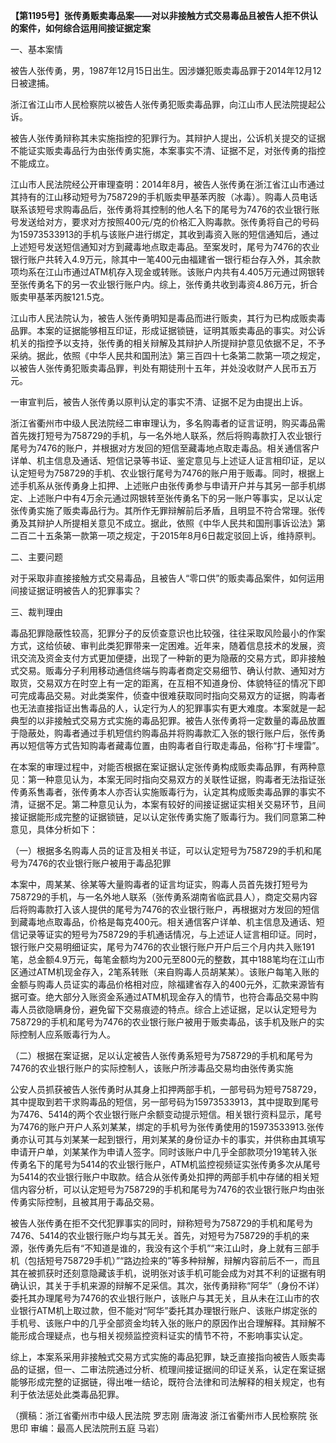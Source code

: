 **【第1195号】张传勇贩卖毒品案——对以非接触方式交易毒品且被告人拒不供认的案件，如何综合运用间接证据定案**

一、基本案情

被告人张传勇，男，1987年12月15日出生。因涉嫌犯贩卖毒品罪于2014年12月12日被逮捕。

浙江省江山市人民检察院以被告人张传勇犯贩卖毒品罪，向江山市人民法院提起公诉。

被告人张传勇辩称其未实施指控的犯罪行为。其辩护人提出，公诉机关提交的证据不能证实贩卖毒品行为由张传勇实施，本案事实不清、证据不足，对张传勇的指控不能成立。

江山市人民法院经公开审理查明：2014年8月，被告人张传勇在浙江省江山市通过其持有的江山移动短号为758729的手机贩卖甲基苯丙胺（冰毒）。购毒人员电话联系该短号求购毒品后，张传勇将其控制的他人名下的尾号为7476的农业银行账号发送给对方，要求对方按照400元/克的价格汇入购毒款。张传勇将自己的号码为15973533913的手机与该账户进行绑定，其收到毒资入账的短信通知后，通过上述短号发送短信通知对方到藏毒地点取走毒品。至案发时，尾号为7476的农业银行账户共转入4.9万元，除其中一笔400元由福建省一银行柜台存入外，其余款项均系在江山市通过ATM机存入现金或转账。该账户内共有4.405万元通过网银转至张传勇名下的另一农业银行账户内。综上，张传勇共收到毒资4.86万元，折合贩卖甲基苯丙胺121.5克。

江山市人民法院认为，被告人张传勇明知是毒品而进行贩卖，其行为已构成贩卖毒品罪。本案的证据能够相互印证，形成证据锁链，证明其贩卖毒品的事实。对公诉机关的指控予以支持，张传勇的相关辩解及其辩护人所提辩护意见依据不足，不予采纳。据此，依照《中华人民共和国刑法》第三百四十七条第二款第一项之规定，以被告人张传勇犯贩卖毒品罪，判处有期徒刑十五年，并处没收财产人民币五万元。

一审宣判后，被告人张传勇以原判认定的事实不清、证据不足为由提出上诉。

浙江省衢州市中级人民法院经二审审理认为，多名购毒者的证言证明，购买毒品需首先拨打短号为758729的手机，与一名外地人联系，然后将购毒款打入农业银行尾号为7476的账户，并根据对方发回的短信至藏毒地点取走毒品。相关通信客户详单、机主信息及通话、短信记录等书证、鉴定意见与上述证人证言相印证，足以认定短号为758729的手机、农业银行尾号为7476的账户用于贩毒。同时，根据上述手机系从张传勇身上扣押、上述账户由张传勇参与申请开户并与其另一部手机绑定、上述账户中有4万余元通过网银转至张传勇名下的另一账户等事实，足以认定张传勇实施了贩卖毒品行为。其所作无罪辩解前后矛盾，且明显不符合常理。张传勇及其辩护人所提相关意见不成立。据此，依照《中华人民共和国刑事诉讼法》第二百二十五条第一款第一项之规定，于2015年8月6日裁定驳回上诉，维持原判。

二、主要问题

对于采取非直接接触方式交易毒品，且被告人“零口供”的贩卖毒品案件，如何运用间接证据证明被告人的犯罪事实？

三、裁判理由

毒品犯罪隐蔽性较高，犯罪分子的反侦查意识也比较强，往往采取风险最小的作案方式，这给侦破、审判此类犯罪带来一定困难。近年来，随着信息技术的发展，资讯交流及资金支付方式更加便捷，出现了一种新的更为隐蔽的交易方式，即非接触式交易。贩毒分子利用移动通信终端与购毒者商定交易细节、确认付款、通知对方取货，交易双方在时空上有一定的距离，在互相不知道身份、体貌特征的情况下即可完成毒品交易。对此类案件，侦查中很难获取同时指向交易双方的证据，购毒者也无法直接指证出售毒品的人，认定行为人的犯罪事实有更大难度。本案就是一起典型的以非接触式交易方式实施的毒品犯罪。被告人张传勇将一定数量的毒品放置于隐蔽处，购毒者通过手机短信约购毒品并将购毒款汇入张的银行账户后，张传勇再以短信等方式告知购毒者藏毒位置，由购毒者自行取走毒品，俗称“打卡埋雷”。

在本案的审理过程中，对能否根据在案证据认定张传勇构成贩卖毒品罪，有两种意见：第一种意见认为，本案无同时指向交易双方的关联性证据，购毒者无法指证张传勇系售毒者，张传勇本人亦否认实施贩毒行为，认定其构成贩卖毒品罪的事实不清，证据不足。第二种意见认为，本案有较好的间接证据证实相关交易环节，且间接证据能形成完整的证据锁链，足以认定张传勇实施了贩毒行为。我们同意第二种意见，具体分析如下：

（一）根据多名购毒人员的证言及相关书证，可以认定短号为758729的手机和尾号为7476的农业银行账户被用于毒品犯罪

本案中，周某某、徐某等大量购毒者的证言均证实，购毒人员首先拨打短号为758729的手机，与一名外地人联系（张传勇系湖南省临武县人），商定交易内容后将购毒款打入该人提供的尾号为7476的农业银行账户，再根据对方发回的短信到藏毒地点取毒品，价格是每克400元。相关通信客户详单、机主信息及通话、短信记录等证实的短号为758729的手机通话情况，与上述证人证言相印证。同时，银行账户交易明细证实，尾号为7476的农业银行账户开户后三个月内共入账191笔，总金额4.9万元，每笔金额均为200元至800元的整数，其中188笔均在江山市区通过ATM机现金存入，2笔系转账（来自购毒人员胡某某）。该账户每笔入账的金额与购毒人员证实的毒品价格相对应，除福建省存入的400元外，汇款来源皆有据可查。绝大部分入账资金系通过ATM机现金存入的情节，也符合毒品交易中购毒人员欲隐瞒身份，避免留下交易痕迹的特点。综合上述证据，足以认定短号为758729的手机和尾号为7476的农业银行账户被用于贩卖毒品，该手机及账户的实际控制人应系贩毒行为人。

（二）根据在案证据，足以认定被告人张传勇系短号为758729的手机和尾号为7476的农业银行账户的实际控制人，该账户所涉毒品交易均由张传勇实施

公安人员抓获被告人张传勇时从其身上扣押两部手机，一部号码为短号758729，其中提取到若干求购毒品的短信，另一部号码为15973533913，其中提取到尾号为7476、5414的两个农业银行账户余额变动提示短信。相关银行资料显示，尾号为7476的账户开户人系刘某某，绑定的手机号为张传勇使用的15973533913.张传勇亦认可其与刘某某一起到银行，用刘某某的身份证办卡的事实，并供称由其填写申请开户单，刘某某作为申请人签字。同时该账户中几乎全部款项分19笔转入张传勇名下的尾号为5414的农业银行账户，ATM机监控视频证实张传勇多次从尾号为5414的农业银行账户中取款。结合从张传勇处扣押的两部手机中存储的相关短信内容分析，可以认定短号为758729的手机和尾号为7476的农业银行账户均由张传勇实际控制，且被其用于毒品交易。

被告人张传勇在拒不交代犯罪事实的同时，辩称短号为758729的手机和尾号为7476、5414的农业银行账户均与其无关。首先，对短号为758729的手机的来源，张传勇先后有“不知道是谁的，我没有这个手机”“来江山时，身上就有三部手机（包括短号758729手机）”“路边捡来的”等多种辩解，辩解内容前后不一，而且其在被抓获时还刻意隐藏该手机，说明张对该手机可能会成为对其不利的证据有明确认识，其关于手机来源的辩解不足采信。其次，张传勇辩称“阿华”（身份不详）委托其办理尾号为7476的农业银行账户，该账户与其无关，且从未在江山市的农业银行ATM机上取过款，但不能对“阿华”委托其办理银行账户、该账户绑定张的手机号、该账户中的几乎全部资金均转入张的账户的原因作出合理解释。其辩解不能形成合理疑点，也与相关视频监控资料证实的情节不符，不影响事实认定。

综上，本案系采用非接触式交易方式实施的毒品犯罪，缺乏直接指向被告人贩卖毒品的证据，但一、二审法院通过分析、梳理间接证据间的印证关系，认定在案证据能够形成完整的证据链，得出唯一结论，既符合法律和司法解释的相关规定，也有利于依法惩处此类毒品犯罪。

（撰稿：浙江省衢州市中级人民法院 罗志刚 唐海波 浙江省衢州市人民检察院 张思印 审编：最高人民法院刑五庭 马岩）